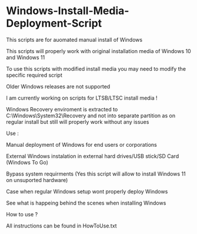 # Windows-Install-Media-Deployment-Script

This scripts are for auomated manual install of Windows

This scripts will properly work with original installation media of Windows 10 and Windows 11

To use this scripts with modified install media you may need to modify the specific required script

Older Windows releases are not supported

I am currently working on scripts for LTSB/LTSC install media !

Windows Recovery enviroment is extracted to C:\Windows\System32\Recovery and not into separate partition as on regular install but still will properly work without any issues

Use :

Manual deployment of Windows for end users or corporations

External Windows instalation in external hard drives/USB stick/SD Card (Windows To Go)

Bypass system requirments (Yes this script will allow to install Windows 11 on unsuported hardware)

Case when regular Windows setup wont properly deploy Windows

See what is happeing behind the scenes when installing Windows

How to use ?

All instructions can be found in HowToUse.txt
